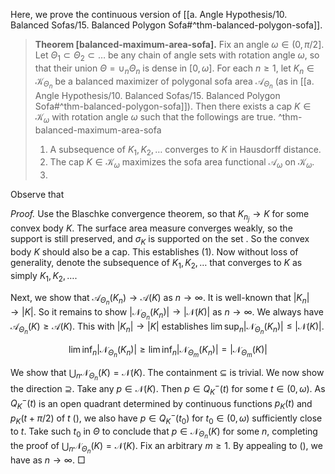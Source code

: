 Here, we prove the continuous version of [[a. Angle Hypothesis/10. Balanced Sofas/15. Balanced Polygon Sofa#^thm-balanced-polygon-sofa]]. 

> __Theorem [balanced-maximum-area-sofa].__ Fix an angle $\omega \in (0, \pi/2]$. Let $\Theta_1 \subset \Theta_2 \subset \dots$ be any chain of angle sets with rotation angle $\omega$, so that their union $\Theta = \cup_n \Theta_n$ is dense in $[0, \omega]$. For each $n \geq 1$, let $K_n \in \mathcal{K}_{\Theta_n}$ be a balanced maximizer of polygonal sofa area $\mathcal{A}_{\Theta_n}$ (as in [[a. Angle Hypothesis/10. Balanced Sofas/15. Balanced Polygon Sofa#^thm-balanced-polygon-sofa]]). Then there exists a cap $K \in \mathcal{K}_\omega$ with rotation angle $\omega$ such that the followings are true. ^thm-balanced-maximum-area-sofa
> 
> 1. A subsequence of $K_1, K_2, \dots$ converges to $K$ in Hausdorff distance.
> 2. The cap $K \in \mathcal{K}_\omega$ maximizes the sofa area functional $\mathcal{A}_\omega$ on $\mathcal{K}_\omega$.
> 3. 

Observe that 

_Proof._ Use the Blaschke convergence theorem, so that $K_{n_j} \to K$ for some convex body $K$. The surface area measure converges weakly, so the support is still preserved, and $\sigma_K$ is supported on the set . So the convex body $K$ should also be a cap. This establishes (1). Now without loss of generality, denote the subsequence of $K_1, K_2, \dots$ that converges to $K$ as simply $K_1, K_2, \dots$.

Next, we show that $\mathcal{A}_{\Theta_n}(K_n) \to \mathcal{A}(K)$ as $n \to \infty$. It is well-known that $|K_n| \to |K|$. So it remains to show $|\mathcal{N}_{\Theta_n}(K_n)| \to |\mathcal{N}(K)|$ as $n \to \infty$. We always have $\mathcal{A}_{\Theta_n}(K) \geq \mathcal{A}(K)$. This with $|K_n| \to |K|$ establishes $\lim \sup_n{ |\mathcal{N}_{\Theta_n}(K_n)| } \leq |\mathcal{N}(K)|$.

$$
\lim \inf_{n} |\mathcal{N}_{\Theta_n}(K_n)| \geq \lim \inf_{n} |\mathcal{N}_{\Theta_m}(K_n)| =  |\mathcal{N}_{\Theta_m}(K)|
$$

We show that $\bigcup_{n} \mathcal{N}_{\Theta_n}(K) = \mathcal{N}(K)$. The containment $\subseteq$ is trivial. We now show the direction $\supseteq$. Take any $p \in \mathcal{N}(K)$. Then $p \in Q_K^-(t)$ for some $t \in (0, \omega)$. As $Q_K^-(t)$ is an open quadrant determined by continuous functions $p_K(t)$ and $p_K(t + \pi/2)$ of $t$ (), we also have $p \in Q_K^-(t_0)$ for $t_0 \in (0, \omega)$ sufficiently close to $t$. Take such $t_0$ in $\Theta$ to conclude that $p \in \mathcal{N}_{\Theta_n}(K)$ for some $n$, completing the proof of $\bigcup_{n} \mathcal{N}_{\Theta_n}(K) = \mathcal{N}(K)$. Fix an arbitrary $m \geq 1$. By appealing to (), we have as $n \to \infty$.  □
